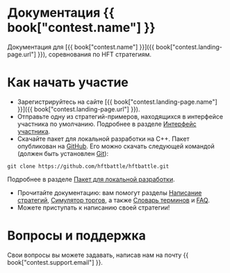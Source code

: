 # Документация {{ book["contest.name"] }}
Документация для [{{ book["contest.name"] }}]({{ book["contest.landing-page.url"] }}), соревнования по HFT стратегиям.


#  Как начать участие
- Зарегистрируйтесь на сайте [{{ book["contest.landing-page.name"] }}]({{ book["contest.landing-page.url"] }}).
- Отправьте одну из стратегий-примеров, находящихся в интерфейсе участника по умолчанию. Подробнее в разделе [Интерфейс участника](interface/README.md).
- Скачайте пакет для локальной разработки на С++. Пакет опубликован на [GitHub](https://github.com/hftbattle/hftbattle).
Его можно скачать следующей командой (должен быть установлен [Git](http://git-scm.com/download)):
```
git clone https://github.com/hftbattle/hftbattle.git
```
Подробнее в разделе [Пакет для локальной разработки](local-pack/README.md).
- Прочитайте документацию: вам помогут разделы [Написание стратегий](strategy/README.md), [Симулятор торгов](simulator/README.md), а также [Словарь терминов](terms.md) и [FAQ](FAQ.md).
- Можете приступать к написанию своей стратегии!

# Вопросы и поддержка
Свои вопросы вы можете задавать, написав нам на почту {{ book["contest.support.email"] }}.
